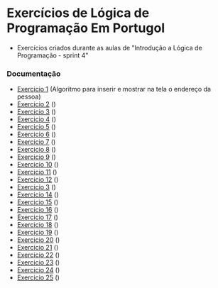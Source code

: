 
# Exercícios de Lógica de Programação Em Portugol


- Exercícios criados durante as aulas de "Introdução a Lógica de Programação - sprint 4"
###


 ### Documentação

- [Exercicio 1](https://github.com/Cristhian-Cezar/beacademy-devstart-logicadeprogramacao/blob/main/exercicio-1.txt) (Algoritmo para inserir e mostrar na tela o endereço da pessoa)
- [Exercicio 2](https://github.com/Cristhian-Cezar/beacademy-devstart-logicadeprogramacao/blob/main/exercicio-2.txt) ()
- [Exercicio 3](https://github.com/Cristhian-Cezar/beacademy-devstart-logicadeprogramacao/blob/main/exercicios-logicas-de-programcao/exercicio-3.txt) ()
- [Exercicio 4](https://link-da-documentação) ()
- [Exercicio 5](https://link-da-documentação) ()
- [Exercicio 6](https://link-da-documentação) ()
- [Exercicio 7](https://link-da-documentação) ()
- [Exercicio 8](https://link-da-documentação) ()
- [Exercicio 9](https://link-da-documentação) ()
- [Exercicio 10](https://link-da-documentação) ()
- [Exercicio 11](https://link-da-documentação) ()
- [Exercicio 12](https://link-da-documentação) ()
- [Exercicio 3](https://link-da-documentação) ()
- [Exercicio 14](https://link-da-documentação) ()
- [Exercicio 15](https://link-da-documentação) ()
- [Exercicio 16](https://link-da-documentação) ()
- [Exercicio 17](https://link-da-documentação) ()
- [Exercicio 18](https://link-da-documentação) ()
- [Exercicio 19](https://link-da-documentação) ()
- [Exercicio 20](https://link-da-documentação) ()
- [Exercicio 21](https://link-da-documentação) ()
- [Exercicio 22](https://link-da-documentação) ()
- [Exercicio 23](https://link-da-documentação) ()
- [Exercicio 24](https://link-da-documentação) ()
- [Exercicio 25](https://link-da-documentação) ()

